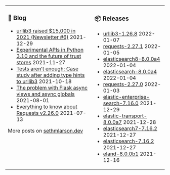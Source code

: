 <table><tr><td valign="top">

### 📰 Blog
<!-- blog starts -->
* [urllib3 raised $15,000 in 2021 (Newsletter #6)](http://sethmlarson.dev/blog/2021-12-29/urllib3-raised-15k-in-2021) 2021-12-29
* [Experimental APIs in Python 3.10 and the future of trust stores](http://sethmlarson.dev/blog/2021-11-27/experimental-python-3.10-apis-and-trust-stores) 2021-11-27
* [Tests aren’t enough: Case study after adding type hints to urllib3](http://sethmlarson.dev/blog/2021-10-18/tests-arent-enough-case-study-after-adding-types-to-urllib3) 2021-10-18
* [The problem with Flask async views and async globals](http://sethmlarson.dev/blog/2021-08-01/flask-async-views-and-async-globals) 2021-08-01
* [Everything to know about Requests v2.26.0](http://sethmlarson.dev/blog/2021-07-13/everything-to-know-about-requests-v2-26-0) 2021-07-13
<!-- blog ends -->
More posts on [sethmlarson.dev](https://sethmlarson.dev)
</td><td valign="top">

### 📦 Releases
<!-- other starts -->
* [urllib3-1.26.8](https://pypi.org/project/urllib3/1.26.8) 2022-01-07
* [requests-2.27.1](https://pypi.org/project/requests/2.27.1) 2022-01-05
* [elasticsearch8-8.0.0a4](https://pypi.org/project/elasticsearch8/8.0.0a4) 2022-01-04
* [elasticsearch-8.0.0a4](https://pypi.org/project/elasticsearch/8.0.0a4) 2022-01-04
* [requests-2.27.0](https://pypi.org/project/requests/2.27.0) 2022-01-03
* [elastic-enterprise-search-7.16.0](https://pypi.org/project/elastic-enterprise-search/7.16.0) 2021-12-29
* [elastic-transport-8.0.0a7](https://pypi.org/project/elastic-transport/8.0.0a7) 2021-12-28
* [elasticsearch7-7.16.2](https://pypi.org/project/elasticsearch7/7.16.2) 2021-12-27
* [elasticsearch-7.16.2](https://pypi.org/project/elasticsearch/7.16.2) 2021-12-27
* [eland-8.0.0b1](https://pypi.org/project/eland/8.0.0b1) 2021-12-16
<!-- other ends -->
</td></tr></table>
